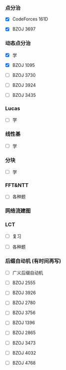 ### 点分治

- [x] CodeForces 161D


- [x] BZOJ 3697

### 动态点分治

- [x] 学

- [x] BZOJ 1095

- [ ] BZOJ 3730

- [ ] BZOJ 3924

- [ ] BZOJ 3435


### Lucas

- [ ] 学

### 线性基

- [ ] 学

### 分块

- [ ] 学

### FFT&NTT

- [ ] 各种题

### 网络流建图  

### LCT

- [ ] 复习
- [ ] 各种题


### 后缀自动机 (有时间再写)

- [ ] 广义后缀自动机
- [ ] BZOJ 2555
- [ ] BZOJ 3926
- [ ] BZOJ 2780
- [ ] BZOJ 3756
- [ ] BZOJ 1396
- [ ] BZOJ 2865
- [ ] BZOJ 3473
- [ ] BZOJ 4032
- [ ] BZOJ 4768

